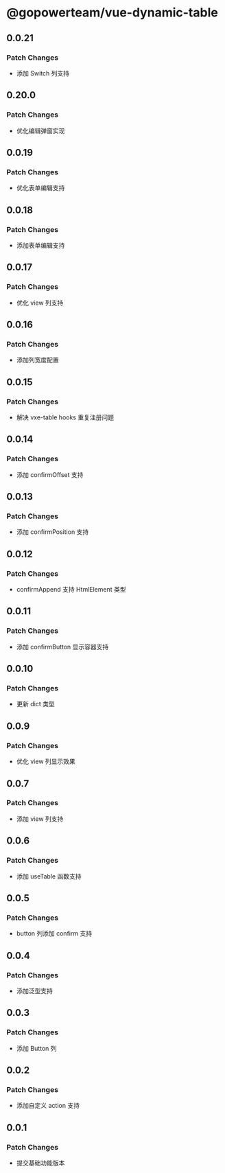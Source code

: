 # @gopowerteam/vue-dynamic-table

## 0.0.21

### Patch Changes

- 添加 Switch 列支持

## 0.20.0

### Patch Changes

- 优化编辑弹窗实现

## 0.0.19

### Patch Changes

- 优化表单编辑支持

## 0.0.18

### Patch Changes

- 添加表单编辑支持

## 0.0.17

### Patch Changes

- 优化 view 列支持

## 0.0.16

### Patch Changes

- 添加列宽度配置

## 0.0.15

### Patch Changes

- 解决 vxe-table hooks 重复注册问题

## 0.0.14

### Patch Changes

- 添加 confirmOffset 支持

## 0.0.13

### Patch Changes

- 添加 confirmPosition 支持

## 0.0.12

### Patch Changes

- confirmAppend 支持 HtmlElement 类型

## 0.0.11

### Patch Changes

- 添加 confirmButton 显示容器支持

## 0.0.10

### Patch Changes

- 更新 dict 类型

## 0.0.9

### Patch Changes

- 优化 view 列显示效果

## 0.0.7

### Patch Changes

- 添加 view 列支持

## 0.0.6

### Patch Changes

- 添加 useTable 函数支持

## 0.0.5

### Patch Changes

- button 列添加 confirm 支持

## 0.0.4

### Patch Changes

- 添加泛型支持

## 0.0.3

### Patch Changes

- 添加 Button 列

## 0.0.2

### Patch Changes

- 添加自定义 action 支持

## 0.0.1

### Patch Changes

- 提交基础功能版本
